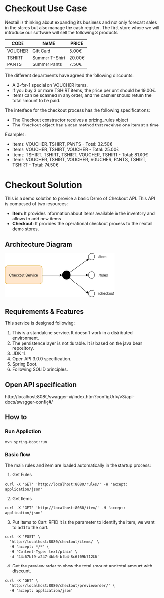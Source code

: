 # Checkout Use Case

Nextail is thinking about expanding its business and not only forecast sales in the stores but
also manage the cash register. The first store where we will introduce our software will sell the
following 3 products.

| CODE | NAME | PRICE |
| --- | --- | --- |
| VOUCHER | Gift Card | 5.00€ |
| TSHIRT | Summer T-Shirt | 20.00€ |
| PANTS | Summer Pants | 7.50€ |

The different departments have agreed the following discounts:

- A 2-for-1 special on VOUCHER items.
- If you buy 3 or more TSHIRT items, the price per unit should be 19.00€.
- Items can be scanned in any order, and the cashier should return the total amount to be
paid.

The interface for the checkout process has the following specifications:

- The Checkout constructor receives a pricing_rules object
- The Checkout object has a scan method that receives one item at a time

Examples:

- Items: VOUCHER, TSHIRT, PANTS - Total: 32.50€
- Items: VOUCHER, TSHIRT, VOUCHER - Total: 25.00€
- Items: TSHIRT, TSHIRT, TSHIRT, VOUCHER, TSHIRT - Total: 81.00€
- Items: VOUCHER, TSHIRT, VOUCHER, VOUCHER, PANTS, TSHIRT, TSHIRT - Total: 74.50€

# Checkout Solution

This is a demo solution to provide a basic Demo of Checkout API. This API is composed of two resources:

- **Item**: It provides information about items available in the inventory and allows to add new items.
- **Checkout**: It provides the operational checkout process to the nextail demo stores.

## Architecture Diagram

![checkoutarchitecture](./resources/images/checkoutarchitecture.png)


## Requirements & Features

This service is designed following:

1. This is a standalone service. It doesn't work in a distributed environment.
2. The persistence layer is not durable. It is based on the java bean repository.
3. JDK 11.
4. Open API 3.0.0 specification.
5. Spring Boot.
6. Following SOLID principles.

## Open API specification

http://localhost:8080/swagger-ui/index.html?configUrl=/v3/api-docs/swagger-config#/

## How to
### Run Appliction

```
mvn spring-boot:run
```
### Basic flow

The main rules and item are loaded automatically in the startup process:

1. Get Rules

```
curl -X 'GET' 'http://localhost:8080/rules/' -H 'accept: application/json'
```
2. Get Items

```
curl -X 'GET' 'http://localhost:8080/item/' -H 'accept: application/json'
```

3. Put Items to Cart. RFID it is the parameter to identify the item, we want to add to the cart.

```
curl -X 'POST' \
  'http://localhost:8080/checkout/items/' \
  -H 'accept: */*' \
  -H 'Content-Type: text/plain' \
  -d '44c67bf9-a247-4bb6-bfb4-8c6f09b71286'
```

4. Get the preview order to show the total amount and total amount with discount.

```
curl -X 'GET' \
  'http://localhost:8080/checkout/previeworder/' \
  -H 'accept: application/json'
```